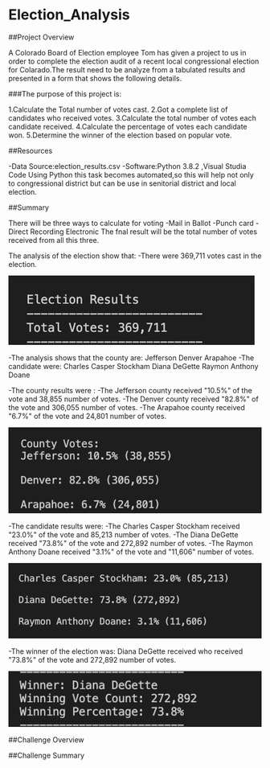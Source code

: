 # Election_Analysis



##Project Overview

   A Colorado Board of Election employee  Tom has given a project to us in order to complete the
   election audit of a recent local congressional election for Colarado.The result need to be analyze 
   from  a tabulated results and presented in a form that shows the following details.

###The purpose of this project is:

   1.Calculate the Total number of votes cast.
   2.Got a complete list of candidates who received votes.
   3.Calculate the total number of votes each candidate received.
   4.Calculate the percentage of votes each candidate won.
   5.Determine the winner of the election based on popular vote.

##Resources

-Data Source:election_results.csv
-Software:Python 3.8.2 ,Visual Studia Code
 Using Python this task becomes automated,so this will help not only to congressional district but can 
 be use in senitorial district and local election.

##Summary

There will be three ways to calculate for voting
 -Mail in Ballot
 -Punch card
 -Direct Recording Electronic
 The fnal result will be the total number of votes received from all this three.
 
The analysis of the election show that:
-There  were 369,711 votes cast in the election.

![](Analysis/Total_votes.png?raw=true)

-The analysis shows that the county are:
  Jefferson
  Denver
  Arapahoe
-The candidate were:
  Charles Casper Stockham
  Diana DeGette
  Raymon Anthony Doane
  
  
-The county results were :
-The Jefferson county received "10.5%" of the vote and 38,855 number of votes.
-The Denver county received "82.8%" of the vote and 306,055 number of votes.
-The Arapahoe county received "6.7%" of the vote and 24,801 number of votes.

 ![](Analysis/County_results.png?raw=true)
 
-The candidate results were:
-The Charles Casper Stockham received "23.0%" of the vote and 85,213 number of votes.
-The Diana DeGette received "73.8%" of the vote and 272,892 number of votes.
-The Raymon Anthony Doane received "3.1%" of the vote and "11,606" number of votes.

 ![](Analysis/Candidate_results.png?raw=true)
 
-The winner of the election was:
 Diana DeGette received who received "73.8%" of the vote and 272,892 number of votes.
 
![](Analysis/Winner_candidate.png?raw=true)

 ##Challenge Overview

 ##Challenge Summary
